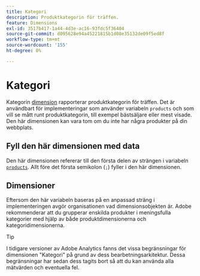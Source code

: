 ```yaml
---
title: Kategori
description: Produktkategorin för träffen.
feature: Dimensions
exl-id: 3517b417-1a44-4d3e-ac16-93fdc5f36404
source-git-commit: d095628e94a45221815b1d08e35132de09f5ed8f
workflow-type: tm+mt
source-wordcount: '155'
ht-degree: 0%

---
```


# Kategori

Kategorin [dimension](overview.md) rapporterar produktkategorin för träffen. Det är användbart för implementeringar som använder variabeln `products` och som vill se mått runt produktkategorin, till exempel bästsäljare eller mest visade. Den här dimensionen kan vara tom om du inte har några produkter på din webbplats.

## Fyll den här dimensionen med data

Den här dimensionen refererar till den första delen av strängen i variabeln [`products`](/help/implement/vars/page-vars/products.md). Allt före det första semikolon (`;`) fyller i den här dimensionen.

## Dimensioner

Eftersom den här variabeln baseras på en anpassad sträng i implementeringen avgör organisationen vad dimensionsobjekten är. Adobe rekommenderar att du grupperar enskilda produkter i meningsfulla kategorier med hjälp av både produktdimensionerna och kategoridimensionerna.

>[!TIP]
>
>I tidigare versioner av Adobe Analytics fanns det vissa begränsningar för dimensionen &quot;Kategori&quot; på grund av dess bearbetningsarkitektur. Dessa begränsningar har sedan dess tagits bort så att du kan använda alla mätvärden och eventuella fel.
